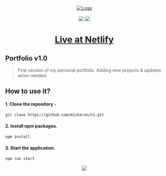 <br>
<div align="center">
  <a href="https://miikarantalaiho.netlify.app/">
    <img src="https://user-images.githubusercontent.com/88707539/188805769-84875fda-bd82-4019-a6f1-9e09215fb027.png" alt="Logo">    
  </a>
</div>

<br>

<div align=center>

  <img src="https://img.shields.io/badge/React-20232A?style=for-the-badge&logo=react&logoColor=61DAFB">
  <img src="https://img.shields.io/badge/Tailwind_CSS-38B2AC?style=for-the-badge&logo=tailwind-css&logoColor=white">
</div>


<div align=center>

  # <a href="https://miikarantalaiho.netlify.app/">Live at Netlify</a>
  
</div>


## Portfolio v1.0

> First version of my personal portfolio. Adding new projects & updates when needed.


## How to use it?

 #### 1. Clone the repository -
   ```sh
   git clone https://github.com/miikaran/v1.git
  ```
 #### 2. Install npm packages.
   ```sh
   npm install
   ```

 #### 3. Start the application.

  ```sh
  npm run start
 ```

<div align=center>
<img src="https://user-images.githubusercontent.com/88707539/188804886-679070cb-ece2-4e28-aeff-f071981c944c.png" />
</div>

 
 
 





